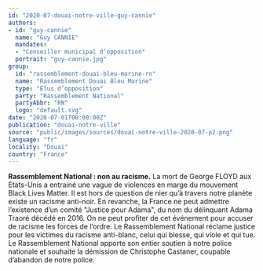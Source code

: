 ```yaml
---
id: "2020-07-douai-notre-ville-guy-cannie"
authors:
- id: "guy-cannie"
  name: "Guy CANNIE"
  mandates: 
  - "Conseiller municipal d’opposition"
  portrait: "guy-cannie.jpg"
group:
  id: "rassemblement-douai-bleu-marine-rn"
  name: "Rassemblement Douai Bleu Marine"
  type: "Élus d’opposition"
  party: "Rassemblement National"
  partyAbbr: "RN"
  logo: "default.svg"
date: "2020-07-01T00:00:00Z"
publication: "douai-notre-ville"
source: "public/images/sources/douai-notre-ville-2020-07-p2.png"
language: "fr"
locality: "Douai"
country: "France"
---
```


**Rassemblement National : non au racisme.** La mort de George FLOYD aux Etats-Unis a entrainé une vague de violences en marge du mouvement Black Lives Matter.
Il est hors de question de nier qu’à travers notre planète existe un racisme anti-noir. En revanche, la France ne peut admettre l’existence d’un comité "Justice pour Adama", du nom du délinquant Adama Traoré décédé en 2016. On ne peut profiter de cet événement pour accuser de racisme les forces de l’ordre. Le Rassemblement National réclame justice pour les victimes du racisme anti-blanc, celui qui blesse, qui viole et qui tue.
Le Rassemblement National apporte son entier soutien à notre police nationale et souhaite la démission de Christophe Castaner, coupable d’abandon de notre police.
